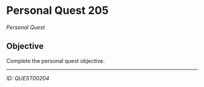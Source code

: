 # Personal Quest 205

*Personal Quest*

## Objective
Complete the personal quest objective.

---
*ID: QUEST00204*